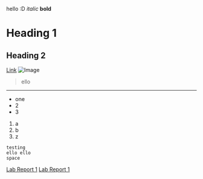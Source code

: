 hello
:D
*italic*
**bold**
# Heading 1
## Heading 2
[Link](http://hi.com)
![Image](https://images4.alphacoders.com/113/1130246.jpg)
> ello
---
* one
* 2
* 3
1. a
2. b
3. z
```
testing
ello ello
space
```
[Lab Report 1](https://ceciliatruong.github.io/cse15l-lab-report/lab-report-1-week-0.html)
[Lab Report 1](lab-report-1-week-0.html)
